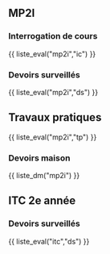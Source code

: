 ## MP2I

### Interrogation de cours

{{ liste_eval("mp2i","ic") }}

### Devoirs surveillés

{{ liste_eval("mp2i","ds") }}

## Travaux pratiques


{{ liste_eval("mp2i","tp") }}

### Devoirs maison

{{ liste_dm("mp2i") }}

## ITC 2e année

### Devoirs surveillés

{{ liste_eval("itc","ds") }}
